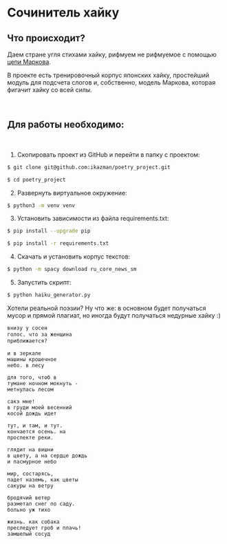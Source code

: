 # Сочинитель хайку

## Что происходит? <a name = "about"></a>

Даем стране угля стихами хайку, рифмуем не рифмуемое с помощью [цепи Маркова](https://ru.wikipedia.org/wiki/%D0%A6%D0%B5%D0%BF%D1%8C_%D0%9C%D0%B0%D1%80%D0%BA%D0%BE%D0%B2%D0%B0).

В проекте есть тренировочный корпус японских хайку, простейший модуль для подсчета слогов и, собственно, модель Маркова, которая фигачит хайку со всей силы. 

&nbsp;

## Для работы необходимо:
&nbsp;
1) Скопировать проект из GitHub и перейти в папку с проектом:
```bash
$ git clone git@github.com:ikazman/poetry_project.git
```
```bash
$ cd poetry_project
```
2) Развернуть виртуальное окружение:
```bash
$ python3 -m venv venv
```
3) Установить зависимости из файла requirements.txt:
```bash
$ pip install --upgrade pip
```
```bash
$ pip install -r requirements.txt
```
4) Скачать и установить корпус текстов:
```bash
$ python -m spacy download ru_core_news_sm
```
5) Запустить скрипт:
```bash
$ python haiku_generator.py 
```
Хотели реальной поэзии? Ну что же: в основном будет получаться мусор и прямой плагиат, но иногда будут получаться недурные хайку :)

```bash
внизу у сосен
голос. что за женщина
приближается?
```
```
и в зеркале
машины крошечное
небо. в лесу
```
```
для того, чтоб в
тумане ночном мокнуть -
метнулась лесом
```
```
сакэ мне!
в груди моей весенний
косой дождь идет
```
```
тут, и там, и тут.
кончается осень. на
проспекте реки.
```
```
глядит на вишни
в цвету, а на сердце дождь
и пасмурное небо
```
```
мир, состарясь,
падет наземь, как цветы
сакуры на ветру
```
```
бродячий ветер
разметал снег по саду.
больно уж тихо
```
```
жизнь. как собака
преследует гроб и плачь!
замшелый сосуд
```